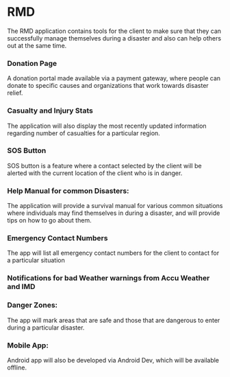 # RMD
The RMD application contains tools for the client to make sure that they can successfully manage themselves during a disaster and also can help others out at the same time.
### Donation Page 
A donation portal made available via a payment gateway, where people can donate to specific causes and organizations that work towards disaster relief.
### Casualty and Injury Stats
The application will also display the most recently updated information regarding number of casualties for a particular region. 
### SOS Button
SOS button is a feature where a contact selected by the client will be alerted with the current location of the client who is in danger.
### Help Manual for common Disasters:
The application will provide a survival manual for various common situations where individuals may find themselves in during a disaster, and will provide tips on how to go about them.
### Emergency Contact Numbers
The app will list all emergency contact numbers for the client to contact for a particular situation
### Notifications for bad Weather warnings from Accu Weather and IMD
### Danger Zones:
The app will mark areas that are safe and those that are dangerous to enter during a particular disaster.
### Mobile App:
Android app will also be developed via Android Dev, which will be available offline.
